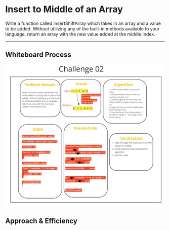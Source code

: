 # Insert to Middle of an Array
<!-- Description of the challenge -->

Write a function called insertShiftArray which takes in an array and a value to be added. Without utilizing any of the built-in methods available to your language, return an array with the new value added at the middle index.

---

## Whiteboard Process
<!-- Embedded whiteboard image -->
<img src="../../img/array-insert-shift.jpg" alt="challenge 01 whiteboard">

## Approach & Efficiency
<!-- What approach did you take? Discuss Why. What is the Big O space/time for this approach? -->